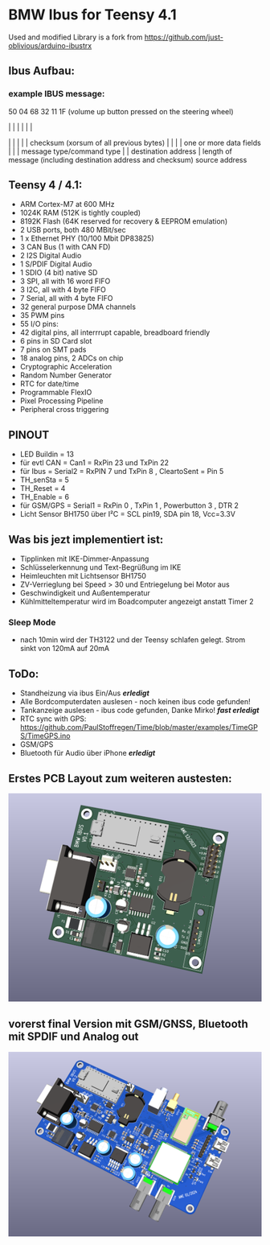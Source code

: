 # BMW Ibus for Teensy 4.1
Used and modified Library is a fork from https://github.com/just-oblivious/arduino-ibustrx

## Ibus Aufbau:
### example IBUS message:
50 04 68 32 11 1F (volume up button pressed on the steering wheel)

|  |  |  |  |  | 

|  |  |  |  |  checksum (xorsum of all previous bytes)
|  |  |  |  one or more data fields
|  |  |  message type/command type
|  |  destination address
|  length of message (including destination address and checksum)
source address 

## Teensy 4 / 4.1:
- ARM Cortex-M7 at 600 MHz
- 1024K RAM (512K is tightly coupled)
- 8192K Flash (64K reserved for recovery & EEPROM emulation)
- 2 USB ports, both 480 MBit/sec
- 1 x Ethernet PHY (10/100 Mbit DP83825)
- 3 CAN Bus (1 with CAN FD)
- 2 I2S Digital Audio
- 1 S/PDIF Digital Audio
- 1 SDIO (4 bit) native SD
- 3 SPI, all with 16 word FIFO
- 3 I2C, all with 4 byte FIFO
- 7 Serial, all with 4 byte FIFO
- 32 general purpose DMA channels
- 35 PWM pins
- 55 I/O pins:
- 42 digital pins, all interrrupt capable, breadboard friendly
- 6 pins in SD Card slot
- 7 pins on SMT pads
- 18 analog pins, 2 ADCs on chip
- Cryptographic Acceleration
- Random Number Generator
- RTC for date/time
- Programmable FlexIO
- Pixel Processing Pipeline
- Peripheral cross triggering

## PINOUT
- LED Buildin = 13
- für evtl CAN =  Can1     = RxPin 23 und TxPin 22
- für Ibus =      Serial2  = RxPIN 7 und TxPin 8 , CleartoSent = Pin 5
- TH_senSta = 5
- TH_Reset = 4
- TH_Enable = 6 
- für GSM/GPS =   Serial1  = RxPin 0 , TxPin 1 , Powerbutton 3 , DTR 2
- Licht Sensor BH1750 über I²C = SCL pin19, SDA pin 18, Vcc=3.3V


## Was bis jezt implementiert ist:
- Tipplinken mit IKE-Dimmer-Anpassung
- Schlüsselerkennung und Text-Begrüßung im IKE
- Heimleuchten mit Lichtsensor BH1750
- ZV-Verrieglung bei Speed > 30 und Entriegelung bei Motor aus
- Geschwindigkeit und Außentemperatur
- Kühlmitteltemperatur wird im Boadcomputer angezeigt anstatt Timer 2
### Sleep Mode
- nach 10min wird der TH3122 und der Teensy schlafen gelegt. Strom sinkt von 120mA auf 20mA



## ToDo:
- Standheizung via ibus Ein/Aus ___erledigt___
- Alle Bordcomputerdaten auslesen - noch keinen ibus code gefunden!
- Tankanzeige auslesen - ibus code gefunden, Danke Mirko! ___fast erledigt___
- RTC sync with GPS: https://github.com/PaulStoffregen/Time/blob/master/examples/TimeGPS/TimeGPS.ino
- GSM/GPS
- Bluetooth für Audio über iPhone ___erledigt___


## Erstes PCB Layout zum weiteren austesten:
![Alt text](/Pics/TOP_Side_02.png )

## vorerst final Version mit GSM/GNSS, Bluetooth mit SPDIF und Analog out
![Alt text](https://github.com/dremeier/BMW-IbusTrx-Teensy-4.1/blob/main/Pics/Screenshot%202023-12-14%20091955.png)
